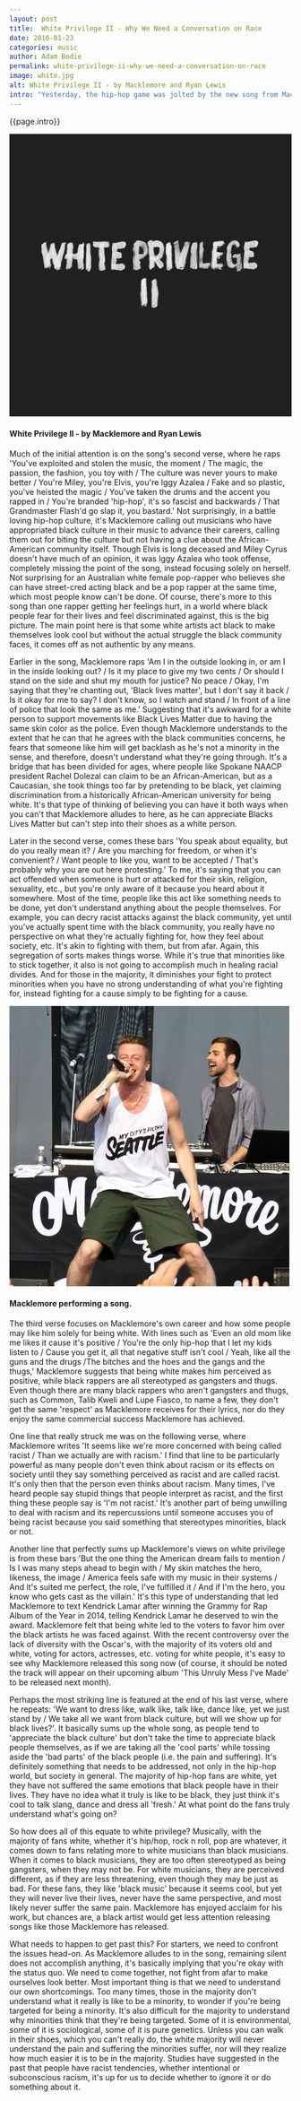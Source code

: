 ```yaml
---
layout: post
title:  White Privilege II - Why We Need a Conversation on Race
date: 2016-01-23
categories: music
author: Adam Bodie
permalink: white-privilege-ii-why-we-need-a-conversation-on-race
image: white.jpg
alt: White Privilege II - by Macklemore and Ryan Lewis
intro: "Yesterday, the hip-hop game was jolted by the new song from Macklemore & Ryan Lewis, 'White Privilege II,' a vicious track almost nine minutes long that discusses racism in the hip-hop world, in general, the Black Lives Matter movement, and how 'White America' is at an advantage as opposed to minorities. Though this is not the first time Macklemore has discussed racism in his music; the original White Privilege was a song he released back in 2005, now that Macklemore is famous worldwide, the platform is expanded exponentially with his fame, social media and a generation of racism sensitivity. Therefore, more people have a say than they did in 2005, when Macklemore was just a starving underground rapper from Seattle that until his unprecedented rise to fame, represented a city whose only taste of mainstream success was Sir Mix-a-Lot and his butt loving song Baby Got Back. While Macklemore will never understand what it's like to actually be a black person (something he is completely aware with), this track is important nonetheless as we will never get past racism without talking about it."
---
```


<div class="article">
<p>{{page.intro}}</p>


<div class="blog-pic">
		<img src="img/white.jpg" data-toggle="tooltip" title="White Privilege II - by Macklemore and Ryan Lewis" class="image block img-responsive">
	<h4>White Privilege II - by Macklemore and Ryan Lewis</h4>
</div>

<p>Much of the initial attention is on the song's second verse, where he raps 'You've exploited and stolen the music, the moment / The magic, the passion, the fashion, you toy with / The culture was never yours to make better / You're Miley, you're Elvis, you're Iggy Azalea / Fake and so plastic, you've heisted the magic / You've taken the drums and the accent you rapped in / You're branded 'hip-hop', it's so fascist and backwards / That Grandmaster Flash'd go slap it, you bastard.'  Not surprisingly, in a battle loving hip-hop culture, it's Macklemore calling out musicians who have appropriated black culture in their music to advance their careers, calling them out for biting the culture but not having a clue about the African-American community itself.  Though Elvis is long deceased and Miley Cyrus doesn't have much of an opinion, it was Iggy Azalea who took offense, completely missing the point of the song, instead focusing solely on herself.  Not surprising for an Australian white female pop-rapper who believes she can have street-cred acting black and be a pop rapper at the same time, which most people know can't be done.    Of course, there's more to this song than one rapper getting her feelings hurt, in a world where black people fear for their lives and feel discriminated against, this is the big picture.  The main point here is that some white artists act black to make themselves look cool but without the actual struggle the black community faces, it comes off as not authentic by any means.</p>

<p>Earlier in the song, Macklemore raps 'Am I in the outside looking in, or am I in the inside looking out? / Is it my place to give my two cents / Or should I stand on the side and shut my mouth for justice? No peace / Okay, I'm saying that they're chanting out, 'Black lives matter', but I don't say it back / Is it okay for me to say? I don't know, so I watch and stand / In front of a line of police that look the same as me.'  Suggesting that it's awkward for a white person to support movements like Black Lives Matter due to having the same skin color as the police.  Even though Macklemore understands to the extent that he can that he agrees with the black communities concerns, he fears that someone like him will get backlash as he's not a minority in the sense, and therefore, doesn't understand what they're going through.  It's a bridge that has been divided for ages, where people like Spokane NAACP president Rachel Dolezal can claim to be an African-American, but as a Caucasian, she took things too far by pretending to be black, yet claiming discrimination from a historically African-American university for being white.  It's that type of thinking of believing you can have it both ways when you can't that Macklemore alludes to here, as he can appreciate Blacks Lives Matter but can't step into their shoes as a white person.</p>

<p>Later in the second verse, comes these bars 'You speak about equality, but do you really mean it? / Are you marching for freedom, or when it's convenient? / Want people to like you, want to be accepted / That's probably why you are out here protesting.'  To me, it's saying that you can act offended when someone is hurt or attacked for their skin, religion, sexuality, etc., but you're only aware of it because you heard about it somewhere.  Most of the time, people like this act like something needs to be done, yet don't understand anything about the people themselves.  For example, you can decry racist attacks against the black community, yet until you've actually spent time with the black community, you really have no perspective on what they're actually fighting for, how they feel about society, etc.  It's akin to fighting with them, but from afar.  Again, this segregation of sorts makes things worse.  While it's true that minorities like to stick together, it also is not going to accomplish much in healing racial divides.  And for those in the majority, it diminishes your fight to protect minorities when you have no strong understanding of what you're fighting for, instead fighting for a cause simply to be fighting for a cause.</p>

<div class="blog-pic" style="float: left">
		<img src="img/macklemore.jpg" data-toggle="tooltip" title="Macklemore performing a song." class="image block img-responsive">
	<h4>Macklemore performing a song.</h4>
</div>

<p>The third verse focuses on Macklemore's own career and how some people may like him solely for being white.  With lines such as 'Even an old mom like me likes it cause it's positive / You're the only hip-hop that I let my kids listen to / Cause you get it, all that negative stuff isn't cool / Yeah, like all the guns and the drugs /The bitches and the hoes and the gangs and the thugs,' Macklemore suggests that being white makes him perceived as positive, while black rappers are all stereotyped as gangsters and thugs.  Even though there are many black rappers who aren't gangsters and thugs, such as Common, Talib Kweli and Lupe Fiasco, to name a few, they don't get the same 'respect' as Macklemore receives for their lyrics, nor do they enjoy the same commercial success Macklemore has achieved.</p>

<p>One line that really struck me was on the following verse, where Macklemore writes 'It seems like we're more concerned with being called racist / Than we actually are with racism.' I find that line to be particularly powerful as many people don't even think about racism or its effects on society until they say something perceived as racist and are called racist.  It's only then that the person even thinks about racism.  Many times, I've heard people say stupid things that people interpret as racist, and the first thing these people say is 'I'm not racist.'  It's another part of being unwilling to deal with racism and its repercussions until someone accuses you of being racist because you said something that stereotypes minorities, black or not.</p>

<p>Another line that perfectly sums up Macklemore's views on white privilege is from these bars 'But the one thing the American dream fails to mention / Is I was many steps ahead to begin with / My skin matches the hero, likeness, the image / America feels safe with my music in their systems / And it's suited me perfect, the role, I've fulfilled it / And if I'm the hero, you know who gets cast as the villain.' It's this type of understanding that led Macklemore to text Kendrick Lamar after winning the Grammy for Rap Album of the Year in 2014, telling Kendrick Lamar he deserved to win the award.  Macklemore felt that being white led to the voters to favor him over the black artists he was faced against.  With the recent controversy over the lack of diversity with the Oscar's, with the majority of its voters old and white, voting for actors, actresses, etc. voting for white people, it's easy to see why Macklemore released this song now (of course, it should be noted the track will appear on their upcoming album 'This Unruly Mess I've Made' to be released next month).</p>

<p>Perhaps the most striking line is featured at the end of his last verse, where he repeats: 'We want to dress like, walk like, talk like, dance like, yet we just stand by / We take all we want from black culture, but will we show up for black lives?'. It basically sums up the whole song, as people tend to 'appreciate the black culture' but don't take the time to appreciate black people themselves, as if we are taking all the 'cool parts' while tossing aside the 'bad parts' of the black people (i.e. the pain and suffering).  It's definitely something that needs to be addressed, not only in the hip-hop world, but society in general.  The majority of hip-hop fans are white, yet they have not suffered the same emotions that black people have in their lives.  They have no idea what it truly is like to be black, they just think it's cool to talk slang, dance and dress all 'fresh.'  At what point do the fans truly understand what's going on?</p>

<p>So how does all of this equate to white privilege?  Musically, with the majority of fans white, whether it's hip/hop, rock n roll, pop are whatever, it comes down to fans relating more to white musicians than black musicians.  When it comes to black musicians, they are too often stereotyped as being gangsters, when they may not be.  For white musicians, they are perceived different, as if they are less threatening, even though they may be just as bad.  For these fans, they like 'black music' because it seems cool, but yet they will never live their lives, never have the same perspective, and most likely never suffer the same pain.  Macklemore has enjoyed acclaim for his work, but chances are, a black artist would get less attention releasing songs like those Macklemore has released.</p>

<p>What needs to happen to get past this?  For starters, we need to confront the issues head-on.  As Macklemore alludes to in the song, remaining silent does not accomplish anything, it's basically implying that you're okay with the status quo.  We need to come together, not fight from afar to make ourselves look better.  Most important thing is that we need to understand our own shortcomings.  Too many times, those in the majority don't understand what it really is like to be a minority, to wonder if you're being targeted for being a minority.  It's also difficult for the majority to understand why minorities think that they're being targeted.  Some of it is environmental, some of it is sociological, some of it is pure genetics.  Unless you can walk in their shoes, which you can't really do, the white majority will never understand the pain and suffering the minorities suffer, nor will they realize how much easier it is to be in the majority.  Studies have suggested in the past that people have racist tendencies, whether intentional or subconscious racism, it's up for us to decide whether to ignore it or do something about it.</p>

</div>

